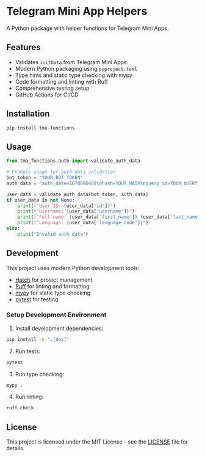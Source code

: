 # Telegram Mini App Helpers

A Python package with helper functions for Telegram Mini Apps.

## Features

- Validates `initData` from Telegram Mini Apps.
- Modern Python packaging using `pyproject.toml`
- Type hints and static type checking with mypy
- Code formatting and linting with Ruff
- Comprehensive testing setup
- GitHub Actions for CI/CD

## Installation

```bash
pip install tma-functions
```

## Usage

```python
from tma_functions.auth import validate_auth_data

# Example usage for auth data validation
bot_token = "YOUR_BOT_TOKEN"
auth_data = "auth_date=1678886400\nhash=YOUR_HASH\nquery_id=YOUR_QUERY_ID\nuser={\"id\":123,\"first_name\":\"John\",\"last_name\":\"Doe\",\"username\":\"john_doe\",\"language_code\":\"en\",\"allows_write_to_pm\":true,\"photo_url\":\"https://example.com/photo.jpg\"}"

user_data = validate_auth_data(bot_token, auth_data)
if user_data is not None:
    print(f"User ID: {user_data['id']}")
    print(f"Username: {user_data['username']}")
    print(f"Full name: {user_data['first_name']} {user_data['last_name']}")
    print(f"Language: {user_data['language_code']}")
else:
    print("Invalid auth data")
```

## Development

This project uses modern Python development tools:

- [Hatch](https://hatch.pypa.io/) for project management
- [Ruff](https://github.com/astral-sh/ruff) for linting and formatting
- [mypy](https://mypy.readthedocs.io/) for static type checking
- [pytest](https://pytest.org/) for testing

### Setup Development Environment

1. Install development dependencies:
```bash
pip install -e ".[dev]"
```

2. Run tests:
```bash
pytest
```

3. Run type checking:
```bash
mypy .
```

4. Run linting:
```bash
ruff check .
```

## License

This project is licensed under the MIT License - see the [LICENSE](LICENSE) file for details. 